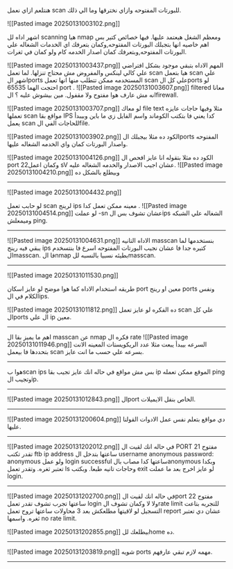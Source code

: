 هنتلعم ازاي نعمل scan للبورتات المفتوحه وازاي نخترقها وما الي ذلك.

![[Pasted image 20250131003102.png]]

اشهر اداه لل scanning هيا nmap ومعظم الشغل هيعتمد عليها.
فيها خصائص كتير بس اهم خاصيه انها بتجبلك البورتات المفتوحه,وكمان بتعرفك اي الخدمات الشغاله علي البورتات المفتوحه,وبتعرفك كمان اصدار الخدمه كام ولو كمان في ثغرات.

![[Pasted image 20250131003437.png]]
المهم الاداه بتبقي موجود بشكل افتراضي علي كالي لينكس والمفروض مش محتاج تنزلها.
لما تعمل scan هيا بتعمل scan علي اشهر الports المستخدمه ممكن تتطلب منها انها تعمل scan علي كل الports لو احتجت الهما 65535 port .
![[Pasted image 20250131003607.png]]
filtered معانا انه مش عارف هوا مفتوح ولا مقفول.
مين بيشوش عليه ؟ 
الfirewall.

![[Pasted image 20250131003707.png]]
لو معاك file text مثلا وفيها حاجات عايزه تعملها scan مواقع بقا IPS كدا يعني فا بتكتب الكوماند واسم الفايل زي ما باين وبيبدأ يعمل scan للحاجات الفي الfile.

![[Pasted image 20250131003902.png]]
الكود ده مثلا بيجبلك الports المفتوحه واصدار البورتات كمان واي الخدمه الشغاله عليها.

![[Pasted image 20250131004126.png]]
الكود ده مثلا بتقوله انا عايز افحص ال port 22وكمان اعمل sV عشان اجيب الاصدار والخدمه الشغاله عليه.
![[Pasted image 20250131004210.png]]
وبيطلع بالشكل ده

-------------------------------------------------------------------------------

![[Pasted image 20250131004432.png]]

لو حابب تعمل scan لرينج ips معينه ممكن تعمل كدا .
![[Pasted image 20250131004514.png]]
لو عملت -sn عشان تشوف بس الips الشغاله علي الشبكه وميمعلش ping.

-------------------------------------------------------------------------------

![[Pasted image 20250131004631.png]]
الاداه التانيه masscan بنستخدمها لما يبقي فيه رينج ips كتيره جدا فا عشان نجيب البورتات المفتوحه اسرع فا بنتسخدم الmasscan.
فا الnmap بطيئه نسبيا بالنسبه للmasscan.

-------------------------------------------------------------------------------
![[Pasted image 20250131011530.png]]

طريقه استخدام الاداه كما هوا موضح لو عايز اسكان port معين او رينج ports ونفس الكلام في الips.

![[Pasted image 20250131011812.png]]
ده الفكره لو عايز تعمل scan علي كل الports ال علي ip معين.

-------------------------------------------------------------------------------
اهم ما يميز بقا ال masscan عن nmap فكره ال rate
![[Pasted image 20250131011946.png]]
السرعه بيبدأ يبعت مثلا عدد الريكويستات المعينه الانت بتحددها فا بيعمل scan بسرعه علي حسب ما انت عايز.

-------------------------------------------------------------------------------
هوا بscan ips بس مش مواقع في حاله انك عايز تجيب بقا ip الموقع ممكن تعمله ping وتجيب الip.

-------------------------------------------------------------------------------
![[Pasted image 20250131012843.png]]
الport الخاص بنقل الايميلات.

-------------------------------------------------------------------------------
![[Pasted image 20250131200604.png]]
دي  مواقع بتعلم نفس عمل الادوات القولنا عليها.

-------------------------------------------------------------------------------
![[Pasted image 20250131202012.png]]
في حاله انك لقيت ال PORT 21 مفتوح تقدر تكتب ftb ip address
ساعتها بتدخل ال username 
anonymous
password: anonymous
ولو عمل login successful ساعتها كدا مصاب بالanonymous وبكدا تعتبر ثغره.
وتقدر تعمل ls وحاجات تانيه طبعا.
وبكتب exit لو عايز اخرج بعد ما عملت login.

-------------------------------------------------------------------------------
![[Pasted image 20250131202700.png]]
في حاله انك لقيت الport 22 مفتوح ساعتها تجرب تشوف تقدر تعمل login ولا لا
وكمان تشوف الrate limit للتجربه بتاعت التسجيل لو لاقيتها مطلعكش بعد 3 محاولات ساعتها تروح تعمل report عشان دي تعتبر ثغره. واسمها no rate limit.

![[Pasted image 20250131202855.png]]
بيطلعك للhome ده.

-------------------------------------------------------------------------------
![[Pasted image 20250131203819.png]]
شويه ports مهمه لازم تبقي عارفهم.

-------------------------------------------------------------------------------

